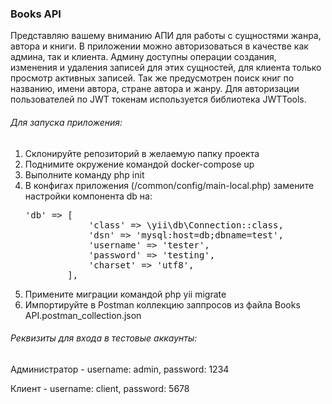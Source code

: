 <h3>Books API</h3>

<p>Представляю вашему вниманию АПИ для работы с сущностями жанра, автора и книги. В приложении можно авторизоваться в качестве как админа, так и клиента. Админу доступны операции создания, изменения и удаления записей для этих сущностей, для клиента только просмотр активных записей. Так же предусмотрен поиск книг по названию, имени автора, стране автора и жанру. Для авторизации пользователей по JWT токенам используется библиотека JWTTools.
<p>

<h6>Для запуска приложения:</h6>
<ol>
<li>Склонируйте репозиторий в желаемую папку проекта</li>
<li>Поднимите окружение командой docker-compose up</li>
<li>Выполните команду php init</li>
<li>В конфигах приложения (/common/config/main-local.php) замените настройки компонента db на:
<pre>'db' => [
            'class' => \yii\db\Connection::class,
            'dsn' => 'mysql:host=db;dbname=test',
            'username' => 'tester',
            'password' => 'testing',
            'charset' => 'utf8',
        ],
</pre
</li>
<li>Примените миграции командой php yii migrate</li>
<li>Импортируйте в Postman коллекцию заппросов из файла Books API.postman_collection.json</li>
</ol>

<h6>Реквизиты для входа в тестовые аккаунты:</h6>

<p>Администратор - username: admin, password: 1234</p>
<p>Клиент - username: client, password: 5678</p>
